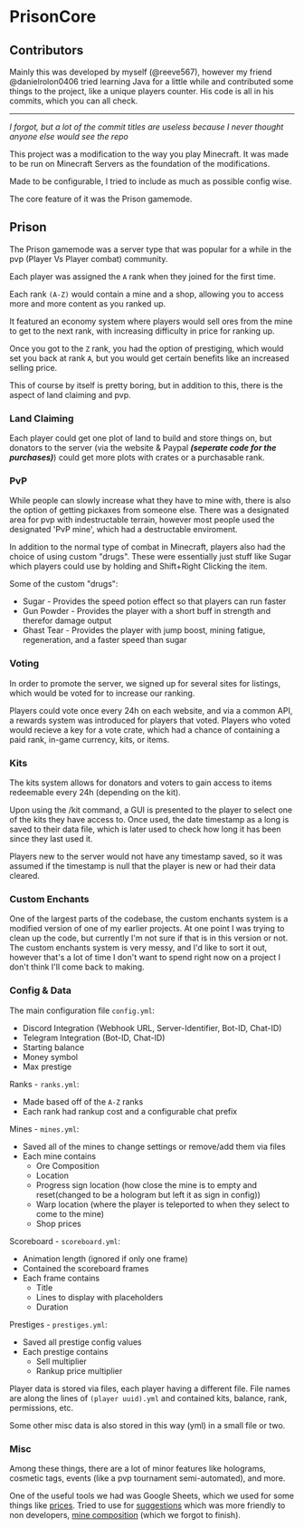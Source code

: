 # PrisonCore

## Contributors

Mainly this was developed by myself (@reeve567), however my friend @danielrolon0406 tried learning Java for a little while and contributed some things to the project, like a unique players counter.  His code is all in his commits, which you can all check.

----

*I forgot, but a lot of the commit titles are useless because I never thought anyone else would see the repo*

This project was a modification to the way you play Minecraft.  It was made to be run on Minecraft Servers as the foundation of the modifications.

Made to be configurable, I tried to include as much as possible config wise.

The core feature of it was the Prison gamemode.

## Prison ##

The Prison gamemode was a server type that was popular for a while in the pvp (Player Vs Player combat) community.

Each player was assigned the `A` rank when they joined for the first time.

Each rank `(A-Z)` would contain a mine and a shop, allowing you to access more and more content as you ranked up.

It featured an economy system where players would sell ores from the mine to get to the next rank, with increasing difficulty in price for ranking up.

Once you got to the `Z` rank, you had the option of prestiging, which would set you back at rank `A`, but you would get certain benefits like an increased selling price.

This of course by itself is pretty boring, but in addition to this, there is the aspect of land claiming and pvp.

### Land Claiming

Each player could get one plot of land to build and store things on, but donators to the server (via the website & Paypal ***(seperate code for the purchases)***) could get more plots with crates or a purchasable rank.

### PvP

While people can slowly increase what they have to mine with, there is also the option of getting pickaxes from someone else.  There was a designated area for pvp with indestructable terrain, however most people used the designated 'PvP mine', which had a destructable enviroment.

In addition to the normal type of combat in Minecraft, players also had the choice of using custom "drugs".  These were essentially just stuff like Sugar which players could use by holding and Shift+Right Clicking the item.

Some of the custom "drugs":

* Sugar - Provides the speed potion effect so that players can run faster
* Gun Powder - Provides the player with a short buff in strength and therefor damage output
* Ghast Tear - Provides the player with jump boost, mining fatigue, regeneration, and a faster speed than sugar

### Voting

In order to promote the server, we signed up for several sites for listings, which would be voted for to increase our ranking.

Players could vote once every 24h on each website, and via a common API, a rewards system was introduced for players that voted.
Players who voted would recieve a key for a vote crate, which had a chance of containing a paid rank, in-game currency, kits, or items.

### Kits

The kits system allows for donators and voters to gain access to items redeemable every 24h (depending on the kit).

Upon using the /kit command, a GUI is presented to the player to select one of the kits they have access to.  Once used, the date timestamp as a long is saved to their data file, which is later used to check how long it has been since they last used it.

Players new to the server would not have any timestamp saved, so it was assumed if the timestamp is null that the player is new or had their data cleared.

### Custom Enchants

One of the largest parts of the codebase, the custom enchants system is a modified version of one of my earlier projects.  At one point I was trying to clean up the code, but currently I'm not sure if that is in this version or not.  The custom enchants system is very messy, and I'd like to sort it out, however that's a lot of time I don't want to spend right now on a project I don't think I'll come back to making.

### Config & Data

The main configuration file `config.yml`:
* Discord Integration (Webhook URL, Server-Identifier, Bot-ID, Chat-ID)
* Telegram Integration (Bot-ID, Chat-ID)
* Starting balance
* Money symbol
* Max prestige

Ranks - `ranks.yml`:
* Made based off of the `A-Z` ranks
* Each rank had rankup cost and a configurable chat prefix

Mines - `mines.yml`:
* Saved all of the mines to change settings or remove/add them via files
* Each mine contains
  * Ore Composition
  * Location
  * Progress sign location (how close the mine is to empty and reset(changed to be a hologram but left it as sign in config))
  * Warp location (where the player is teleported to when they select to come to the mine)
  * Shop prices

Scoreboard - `scoreboard.yml`:
* Animation length (ignored if only one frame)
* Contained the scoreboard frames
* Each frame contains
  * Title
  * Lines to display with placeholders
  * Duration
  
Prestiges - `prestiges.yml`:
* Saved all prestige config values
* Each prestige contains
  * Sell multiplier
  * Rankup price multiplier
  
Player data is stored via files, each player having a different file.  File names are along the lines of `(player uuid).yml` and contained kits, balance, rank, permissions, etc.

Some other misc data is also stored in this way (yml) in a small file or two.

### Misc

Among these things, there are a lot of minor features like holograms, cosmetic tags, events (like a pvp tournament semi-automated), and more.

One of the useful tools we had was Google Sheets, which we used for some things like [prices](https://docs.google.com/spreadsheets/d/1lheXPsqUxcHBY1EaWcVAXqiZebHpGt5JnNtnOIA4y4s/edit?usp=sharing).
Tried to use for [suggestions](https://docs.google.com/spreadsheets/d/1EN9YmPLAZoazmXASbO_-TtumxRJdlpPUBWXCyV3JT1s/edit?usp=sharing) which was more friendly to non developers, [mine composition](https://docs.google.com/spreadsheets/d/1YrDcqEDYgk1xkB-HPfNIIYfaWdUE4fTu5IERnrilv9g/edit#gid=0) (which we forgot to finish).
